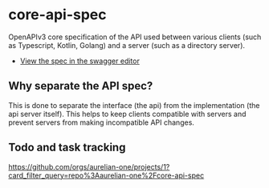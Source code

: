 # core-api-spec

OpenAPIv3 core specification of the API used between various clients (such as Typescript, Kotlin, Golang) and a server (such as a directory server).

- [View the spec in the swagger editor](https://editor.swagger.io/?import=https://raw.githubusercontent.com/aurelian-one/core-api-spec/master/spec/src/spec.yaml)

## Why separate the API spec?

This is done to separate the interface (the api) from the implementation (the api server itself). This helps to keep clients compatible with servers and prevent servers from making incompatible API changes.

## Todo and task tracking

https://github.com/orgs/aurelian-one/projects/1?card_filter_query=repo%3Aaurelian-one%2Fcore-api-spec

